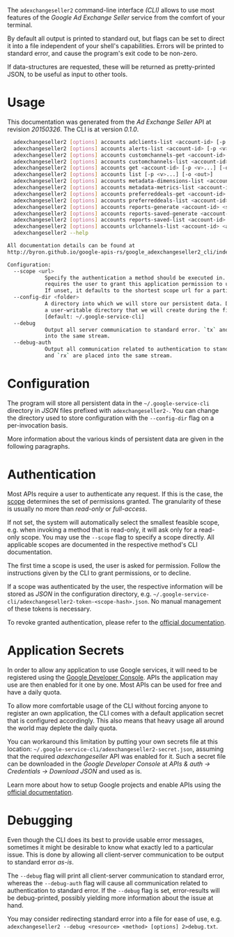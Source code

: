 <!---
DO NOT EDIT !
This file was generated automatically from 'src/mako/cli/README.md.mako'
DO NOT EDIT !
-->
The `adexchangeseller2` command-line interface *(CLI)* allows to use most features of the *Google Ad Exchange Seller* service from the comfort of your terminal.

By default all output is printed to standard out, but flags can be set to direct it into a file independent of your shell's
capabilities. Errors will be printed to standard error, and cause the program's exit code to be non-zero.

If data-structures are requested, these will be returned as pretty-printed JSON, to be useful as input to other tools.

# Usage

This documentation was generated from the *Ad Exchange Seller* API at revision *20150326*. The CLI is at version *0.1.0*.

```bash
  adexchangeseller2 [options] accounts adclients-list <account-id> [-p <v>...] [-o <out>]
  adexchangeseller2 [options] accounts alerts-list <account-id> [-p <v>...] [-o <out>]
  adexchangeseller2 [options] accounts customchannels-get <account-id> <ad-client-id> <custom-channel-id> [-p <v>...] [-o <out>]
  adexchangeseller2 [options] accounts customchannels-list <account-id> <ad-client-id> [-p <v>...] [-o <out>]
  adexchangeseller2 [options] accounts get <account-id> [-p <v>...] [-o <out>]
  adexchangeseller2 [options] accounts list [-p <v>...] [-o <out>]
  adexchangeseller2 [options] accounts metadata-dimensions-list <account-id> [-p <v>...] [-o <out>]
  adexchangeseller2 [options] accounts metadata-metrics-list <account-id> [-p <v>...] [-o <out>]
  adexchangeseller2 [options] accounts preferreddeals-get <account-id> <deal-id> [-p <v>...] [-o <out>]
  adexchangeseller2 [options] accounts preferreddeals-list <account-id> [-p <v>...] [-o <out>]
  adexchangeseller2 [options] accounts reports-generate <account-id> <start-date> <end-date> [-p <v>...] [-o <out>]
  adexchangeseller2 [options] accounts reports-saved-generate <account-id> <saved-report-id> [-p <v>...] [-o <out>]
  adexchangeseller2 [options] accounts reports-saved-list <account-id> [-p <v>...] [-o <out>]
  adexchangeseller2 [options] accounts urlchannels-list <account-id> <ad-client-id> [-p <v>...] [-o <out>]
  adexchangeseller2 --help

All documentation details can be found at
http://byron.github.io/google-apis-rs/google_adexchangeseller2_cli/index.html

Configuration:
  --scope <url>  
            Specify the authentication a method should be executed in. Each scope 
            requires the user to grant this application permission to use it.
            If unset, it defaults to the shortest scope url for a particular method.
  --config-dir <folder>
            A directory into which we will store our persistent data. Defaults to 
            a user-writable directory that we will create during the first invocation.
            [default: ~/.google-service-cli]
  --debug
            Output all server communication to standard error. `tx` and `rx` are placed 
            into the same stream.
  --debug-auth
            Output all communication related to authentication to standard error. `tx` 
            and `rx` are placed into the same stream.

```

# Configuration

The program will store all persistent data in the `~/.google-service-cli` directory in *JSON* files prefixed with `adexchangeseller2-`.  You can change the directory used to store configuration with the `--config-dir` flag on a per-invocation basis.

More information about the various kinds of persistent data are given in the following paragraphs.

# Authentication

Most APIs require a user to authenticate any request. If this is the case, the [scope][scopes] determines the 
set of permissions granted. The granularity of these is usually no more than *read-only* or *full-access*.

If not set, the system will automatically select the smallest feasible scope, e.g. when invoking a
method that is read-only, it will ask only for a read-only scope. 
You may use the `--scope` flag to specify a scope directly. 
All applicable scopes are documented in the respective method's CLI documentation.

The first time a scope is used, the user is asked for permission. Follow the instructions given 
by the CLI to grant permissions, or to decline.

If a scope was authenticated by the user, the respective information will be stored as *JSON* in the configuration
directory, e.g. `~/.google-service-cli/adexchangeseller2-token-<scope-hash>.json`. No manual management of these tokens
is necessary.

To revoke granted authentication, please refer to the [official documentation][revoke-access].

# Application Secrets

In order to allow any application to use Google services, it will need to be registered using the 
[Google Developer Console][google-dev-console]. APIs the application may use are then enabled for it
one by one. Most APIs can be used for free and have a daily quota.

To allow more comfortable usage of the CLI without forcing anyone to register an own application, the CLI
comes with a default application secret that is configured accordingly. This also means that heavy usage
all around the world may deplete the daily quota.

You can workaround this limitation by putting your own secrets file at this location: 
`~/.google-service-cli/adexchangeseller2-secret.json`, assuming that the required *adexchangeseller* API 
was enabled for it. Such a secret file can be downloaded in the *Google Developer Console* at 
*APIs & auth -> Credentials -> Download JSON* and used as is.

Learn more about how to setup Google projects and enable APIs using the [official documentation][google-project-new].


# Debugging

Even though the CLI does its best to provide usable error messages, sometimes it might be desirable to know
what exactly led to a particular issue. This is done by allowing all client-server communication to be 
output to standard error *as-is*.

The `--debug` flag will print all client-server communication to standard error, whereas the `--debug-auth` flag
will cause all communication related to authentication to standard error.
If the `--debug` flag is set, error-results will be debug-printed, possibly yielding more information about the 
issue at hand.

You may consider redirecting standard error into a file for ease of use, e.g. `adexchangeseller2 --debug <resource> <method> [options] 2>debug.txt`.


[scopes]: https://developers.google.com/+/api/oauth#scopes
[revoke-access]: http://webapps.stackexchange.com/a/30849
[google-dev-console]: https://console.developers.google.com/
[google-project-new]: https://developers.google.com/console/help/new/
